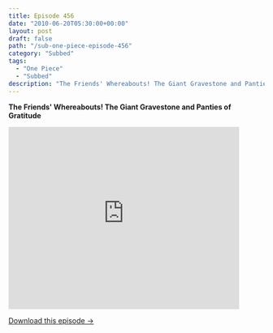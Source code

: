 ```yaml
---
title: Episode 456
date: "2010-06-20T05:30:00+00:00"
layout: post
draft: false
path: "/sub-one-piece-episode-456"
category: "Subbed"
tags:
  - "One Piece"
  - "Subbed"
description: "The Friends' Whereabouts! The Giant Gravestone and Panties of Gratitude"
---
```


**The Friends' Whereabouts! The Giant Gravestone and Panties of Gratitude**

<iframe width="640" height="360" src="https://www.rapidvideo.com/e/G6FRPETER1" frameborder="0" marginwidth=0 marginheight=0 scrolling=no allowfullscreen style="max-width:90%;"></iframe>

<a href="http://ouo.io/qs/eCodkFEQ?s=https://www.rapidvideo.com/d/G6FRPETER1" class="styled_a">Download this episode →</a>

